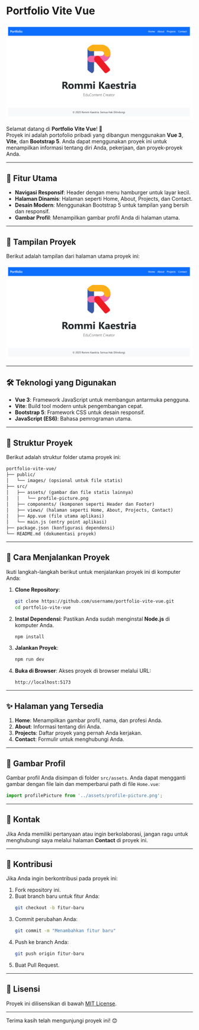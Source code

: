 # Portfolio Vite Vue

![Portfolio Screenshot](src/assets/Tampilan-PortFolio-website.png)

Selamat datang di **Portfolio Vite Vue**! 🚀  
Proyek ini adalah portofolio pribadi yang dibangun menggunakan **Vue 3**, **Vite**, dan **Bootstrap 5**. Anda dapat menggunakan proyek ini untuk menampilkan informasi tentang diri Anda, pekerjaan, dan proyek-proyek Anda.

---

## 🎯 Fitur Utama
- **Navigasi Responsif**: Header dengan menu hamburger untuk layar kecil.
- **Halaman Dinamis**: Halaman seperti Home, About, Projects, dan Contact.
- **Desain Modern**: Menggunakan Bootstrap 5 untuk tampilan yang bersih dan responsif.
- **Gambar Profil**: Menampilkan gambar profil Anda di halaman utama.

---

## 📸 Tampilan Proyek
Berikut adalah tampilan dari halaman utama proyek ini:

![Tampilan Halaman Utama](src/assets/Tampilan-PortFolio-website.png)

---

## 🛠️ Teknologi yang Digunakan
- **Vue 3**: Framework JavaScript untuk membangun antarmuka pengguna.
- **Vite**: Build tool modern untuk pengembangan cepat.
- **Bootstrap 5**: Framework CSS untuk desain responsif.
- **JavaScript (ES6)**: Bahasa pemrograman utama.

---

## 📂 Struktur Proyek
Berikut adalah struktur folder utama proyek ini:

```plaintext
portfolio-vite-vue/
├── public/
│   └── images/ (opsional untuk file statis)
├── src/
│   ├── assets/ (gambar dan file statis lainnya)
│   │   └── profile-picture.png
│   ├── components/ (komponen seperti Header dan Footer)
│   ├── views/ (halaman seperti Home, About, Projects, Contact)
│   ├── App.vue (file utama aplikasi)
│   └── main.js (entry point aplikasi)
├── package.json (konfigurasi dependensi)
└── README.md (dokumentasi proyek)
```

---

## 🚀 Cara Menjalankan Proyek
Ikuti langkah-langkah berikut untuk menjalankan proyek ini di komputer Anda:

1. **Clone Repository**:
   ```bash
   git clone https://github.com/username/portfolio-vite-vue.git
   cd portfolio-vite-vue
   ```

2. **Instal Dependensi**:
   Pastikan Anda sudah menginstal **Node.js** di komputer Anda.
   ```bash
   npm install
   ```

3. **Jalankan Proyek**:
   ```bash
   npm run dev
   ```

4. **Buka di Browser**:
   Akses proyek di browser melalui URL:
   ```
   http://localhost:5173
   ```

---

## ✨ Halaman yang Tersedia
1. **Home**: Menampilkan gambar profil, nama, dan profesi Anda.
2. **About**: Informasi tentang diri Anda.
3. **Projects**: Daftar proyek yang pernah Anda kerjakan.
4. **Contact**: Formulir untuk menghubungi Anda.

---

## 📸 Gambar Profil
Gambar profil Anda disimpan di folder `src/assets`. Anda dapat mengganti gambar dengan file lain dan memperbarui path di file `Home.vue`:

```javascript
import profilePicture from '../assets/profile-picture.png';
```

---

## 📧 Kontak
Jika Anda memiliki pertanyaan atau ingin berkolaborasi, jangan ragu untuk menghubungi saya melalui halaman **Contact** di proyek ini.

---

## 🌟 Kontribusi
Jika Anda ingin berkontribusi pada proyek ini:
1. Fork repository ini.
2. Buat branch baru untuk fitur Anda:
   ```bash
   git checkout -b fitur-baru
   ```
3. Commit perubahan Anda:
   ```bash
   git commit -m "Menambahkan fitur baru"
   ```
4. Push ke branch Anda:
   ```bash
   git push origin fitur-baru
   ```
5. Buat Pull Request.

---

## 📜 Lisensi
Proyek ini dilisensikan di bawah [MIT License](LICENSE).

---

Terima kasih telah mengunjungi proyek ini! 😊
